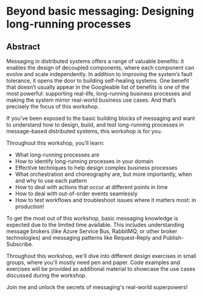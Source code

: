 # Beyond basic messaging: Designing long-running processes

## Abstract

Messaging in distributed systems offers a range of valuable benefits: it enables the design of decoupled components, where each component can evolve and scale independently. In addition to improving the system’s fault tolerance, it opens the door to building self-healing systems. One benefit that doesn’t usually appear in the Googleable list of benefits is one of the most powerful: supporting real-life, long-running business processes and making the system mirror real-world business use cases. And that’s precisely the focus of this workshop.

If you’ve been exposed to the basic building blocks of messaging and want to understand how to design, build, and test long-running processes in message-based distributed systems, this workshop is for you.

Throughout this workshop, you’ll learn:

- What long-running processes are
- How to identify long-running processes in your domain
- Effective techniques to help design complex business processes
- What orchestration and choreography are, but more importantly, when and why to use each pattern
- How to deal with actions that occur at different points in time
- How to deal with out-of-order events seamlessly
- How to test workflows and troubleshoot issues where it matters most: in production!

To get the most out of this workshop, basic messaging knowledge is expected due to the limited time available. This includes understanding message brokers (like Azure Service Bus, RabbitMQ, or other broker technologies) and messaging patterns like Request-Reply and Publish-Subscribe. 

Throughout this workshop, we'll dive into different design exercises in small groups, where you'll mostly need pen and paper. Code examples and exercises will be provided as additional material to showcase the use cases discussed during the workshop.

Join me and unlock the secrets of messaging's real-world superpowers!
